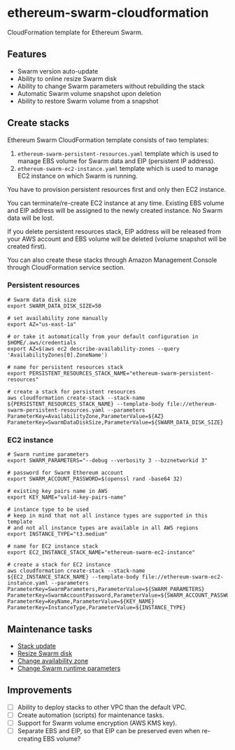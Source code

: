 # ethereum-swarm-cloudformation
CloudFormation template for Ethereum Swarm.

## Features
* Swarm version auto-update
* Ability to online resize Swarm disk
* Ability to change Swarm parameters without rebuilding the stack
* Automatic Swarm volume snapshot upon deletion
* Ability to restore Swarm volume from a snapshot

## Create stacks
Ethereum Swarm CloudFormation template consists of two templates:
1. `ethereum-swarm-persistent-resources.yaml` template which is used to manage EBS volume for Swarm data and EIP (persistent IP address).
2. `ethereum-swarm-ec2-instance.yaml` template which is used to manage EC2 instance on which Swarm is running.

You have to provision persistent resources first and only then EC2 instance.

You can terminate/re-create EC2 instance at any time. Existing EBS volume and EIP address will be assigned to the newly created instance. No Swarm data will be lost.

If you delete persistent resources stack, EIP address will be released from your AWS account and EBS volume will be deleted (volume snapshot will be created first).

You can also create these stacks through Amazon Management Console through CloudFormation service section.

### Persistent resources
```
# Swarm data disk size
export SWARM_DATA_DISK_SIZE=50

# set availability zone manually
export AZ="us-east-1a"

# or take it automatically from your default configuration in $HOME/.aws/credentials
export AZ=$(aws ec2 describe-availability-zones --query 'AvailabilityZones[0].ZoneName')

# name for persistent resources stack
export PERSISTENT_RESOURCES_STACK_NAME="ethereum-swarm-persistent-resources"

# create a stack for persistent resources
aws cloudformation create-stack --stack-name ${PERSISTENT_RESOURCES_STACK_NAME} --template-body file://ethereum-swarm-persistent-resources.yaml --parameters ParameterKey=AvailabilityZone,ParameterValue=${AZ} ParameterKey=SwarmDataDiskSize,ParameterValue=${SWARM_DATA_DISK_SIZE}
```

### EC2 instance
```
# Swarm runtime parameters
export SWARM_PARAMETERS="--debug --verbosity 3 --bzznetworkid 3"

# password for Swarm Ethereum account
export SWARM_ACCOUNT_PASSWORD=$(openssl rand -base64 32)

# existing key pairs name in AWS
export KEY_NAME="valid-key-pairs-name"

# instance type to be used
# keep in mind that not all instance types are supported in this template
# and not all instance types are available in all AWS regions
export INSTANCE_TYPE="t3.medium"

# name for EC2 instance stack
export EC2_INSTANCE_STACK_NAME="ethereum-swarm-ec2-instance"

# create a stack for EC2 instance
aws cloudformation create-stack --stack-name ${EC2_INSTANCE_STACK_NAME} --template-body file://ethereum-swarm-ec2-instance.yaml --parameters ParameterKey=SwarmParameters,ParameterValue=${SWARM_PARAMETERS} ParameterKey=SwarmAccountPassword,ParameterValue=${SWARM_ACCOUNT_PASSWORD} ParameterKey=KeyName,ParameterValue=${KEY_NAME} ParameterKey=InstanceType,ParameterValue=${INSTANCE_TYPE}
```

## Maintenance tasks
* [Stack update](docs/stack-update.md)
* [Resize Swarm disk](docs/resize-swarm-disk.md)
* [Change availability zone](docs/change-availability-zone.md)
* [Change Swarm runtime parameters](docs/change-swarm-runtime-parameters.md)

## Improvements
- [ ] Ability to deploy stacks to other VPC than the default VPC.
- [ ] Create automation (scripts) for maintenance tasks.
- [ ] Support for Swarm volume encryption (AWS KMS key).
- [ ] Separate EBS and EIP, so that EIP can be preserved even when re-creating EBS volume?
